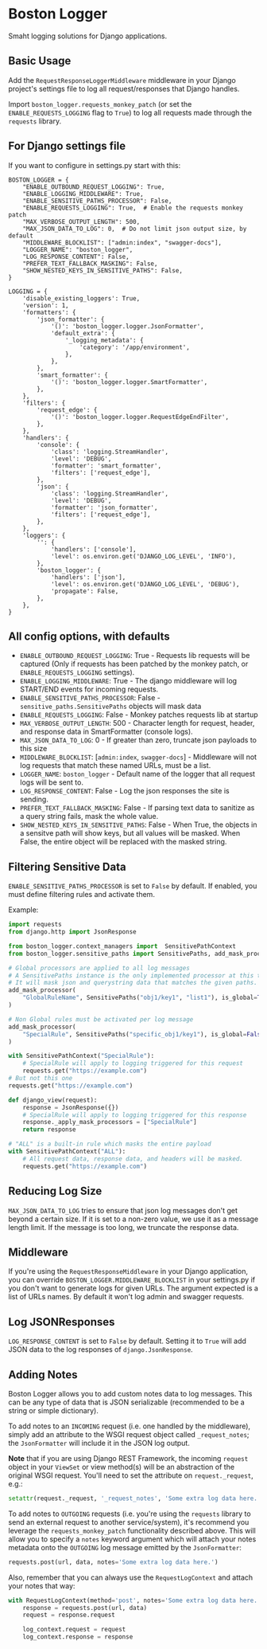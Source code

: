 # Boston Logger

Smaht logging solutions for Django applications.

## Basic Usage

Add the `RequestResponseLoggerMiddleware` middleware in your Django project's
settings file to log all request/responses that Django handles.

Import `boston_logger.requests_monkey_patch` (or set the `ENABLE_REQUESTS_LOGGING` flag to
`True`) to log all requests made through the `requests` library.

## For Django settings file

If you want to configure in settings.py start with this:

```
BOSTON_LOGGER = {
    "ENABLE_OUTBOUND_REQUEST_LOGGING": True,
    "ENABLE_LOGGING_MIDDLEWARE": True,
    "ENABLE_SENSITIVE_PATHS_PROCESSOR": False,
    "ENABLE_REQUESTS_LOGGING": True,  # Enable the requests monkey patch
    "MAX_VERBOSE_OUTPUT_LENGTH": 500,
    "MAX_JSON_DATA_TO_LOG": 0,  # Do not limit json output size, by default
    "MIDDLEWARE_BLOCKLIST": ["admin:index", "swagger-docs"],
    "LOGGER_NAME": "boston_logger",
    "LOG_RESPONSE_CONTENT": False,
    "PREFER_TEXT_FALLBACK_MASKING": False,
    "SHOW_NESTED_KEYS_IN_SENSITIVE_PATHS": False,
}
```

```
LOGGING = {
    'disable_existing_loggers': True,
    'version': 1,
    'formatters': {
        'json_formatter': {
            '()': 'boston_logger.logger.JsonFormatter',
            'default_extra': {
                '_logging_metadata': {
                    'category': '/app/environment',
                },
            },
        },
        'smart_formatter': {
            '()': 'boston_logger.logger.SmartFormatter',
        },
    },
    'filters': {
        'request_edge': {
            '()': 'boston_logger.logger.RequestEdgeEndFilter',
        },
    },
    'handlers': {
        'console': {
            'class': 'logging.StreamHandler',
            'level': 'DEBUG',
            'formatter': 'smart_formatter',
            'filters': ['request_edge'],
        },
        'json': {
            'class': 'logging.StreamHandler',
            'level': 'DEBUG',
            'formatter': 'json_formatter',
            'filters': ['request_edge'],
        },
    },
    'loggers': {
        '': {
            'handlers': ['console'],
            'level': os.environ.get('DJANGO_LOG_LEVEL', 'INFO'),
        },
        'boston_logger': {
            'handlers': ['json'],
            'level': os.environ.get('DJANGO_LOG_LEVEL', 'DEBUG'),
            'propagate': False,
        },
    },
}
```

## All config options, with defaults

- `ENABLE_OUTBOUND_REQUEST_LOGGING`: True - Requests lib requests will be
  captured (Only if requests has been patched by the monkey patch, or
  `ENABLE_REQUESTS_LOGGING` settings).
- `ENABLE_LOGGING_MIDDLEWARE`: True - The django middleware will log START/END
  events for incoming requests.
- `ENABLE_SENSITIVE_PATHS_PROCESSOR`: False - `sensitive_paths.SensitivePaths`
  objects will mask data
- `ENABLE_REQUESTS_LOGGING`: False - Monkey patches requests lib at startup
- `MAX_VERBOSE_OUTPUT_LENGTH`: 500 - Character length for request, header, and
  response data in SmartFormatter (console logs).
- `MAX_JSON_DATA_TO_LOG`: 0 - If greater than zero, truncate json payloads to
  this size
- `MIDDLEWARE_BLOCKLIST`: [`admin:index`, `swagger-docs`] - Middleware will not
  log requests that match these named URLs, must be a list.
- `LOGGER_NAME`: `boston_logger` - Default name of the logger that all request logs
  will be sent to.
- `LOG_RESPONSE_CONTENT`: False - Log the json responses the site is sending.
- `PREFER_TEXT_FALLBACK_MASKING`: False - If parsing text data to sanitize as a
  query string fails, mask the whole value.
- `SHOW_NESTED_KEYS_IN_SENSITIVE_PATHS`: False - When True, the objects in a
  sensitve path will show keys, but all values will be masked. When False, the
  entire object will be replaced with the masked string.

## Filtering Sensitive Data

`ENABLE_SENSITIVE_PATHS_PROCESSOR` is set to `False` by default. If enabled, you
must define filtering rules and activate them.

Example:

```python
import requests
from django.http import JsonResponse

from boston_logger.context_managers import  SensitivePathContext
from boston_logger.sensitive_paths import SensitivePaths, add_mask_processor

# Global processors are applied to all log messages
# A SensitivePaths instance is the only implemented processor at this time.
# It will mask json and querystring data that matches the given paths.
add_mask_processor(
    "GlobalRuleName", SensitivePaths("obj1/key1", "list1"), is_global=True
)

# Non Global rules must be activated per log message
add_mask_processor(
    "SpecialRule", SensitivePaths("specific_obj1/key1"), is_global=False
)

with SensitivePathContext("SpecialRule"):
    # SpecialRule will apply to logging triggered for this request
    requests.get("https://example.com")
# But not this one
requests.get("https://example.com")

def django_view(request):
    response = JsonResponse({})
    # SpecialRule will apply to logging triggered for this response
    response._apply_mask_processors = ["SpecialRule"]
    return response

# "ALL" is a built-in rule which masks the entire payload
with SensitivePathContext("ALL"):
    # All request data, response data, and headers will be masked.
    requests.get("https://example.com")
```


## Reducing Log Size

`MAX_JSON_DATA_TO_LOG` tries to ensure that json log messages don't get beyond
a certain size. If it is set to a non-zero value, we use it as a message
length limit. If the message is too long, we truncate the response data.


## Middleware

If you're using the `RequestResponseMiddleware` in your Django application, you
can override `BOSTON_LOGGER.MIDDLEWARE_BLOCKLIST` in your settings.py if you
don't want to generate logs for given URLs. The argument expected is a list of
URLs names. By default it won't log admin and swagger requests.


## Log JSONResponses

`LOG_RESPONSE_CONTENT` is set to `False` by default. Setting it to `True` will
add JSON data to the log responses of `django.JsonResponse`.


## Adding Notes

Boston Logger allows you to add custom notes data to log messages.  This can be
any type of data that is JSON serializable (recommended to be a string or simple
dictionary).

To add notes to an `INCOMING` request (i.e. one handled by the middleware),
simply add an attribute to the WSGI request object called `_request_notes`; the
`JsonFormatter` will include it in the JSON log output.

**Note** that if you are using Django REST Framework, the incoming `request`
object in your `ViewSet` or view method(s) will be an abstraction of the
original WSGI request.  You'll need to set the attribute on `request._request`,
e.g.:

```python
setattr(request._request, '_request_notes', 'Some extra log data here.')
```

To add notes to `OUTGOING` requests (i.e. you're using the `requests` library to
send an external request to another service/system), it's recommend you leverage
the `requests_monkey_patch` functionality described above.  This will allow you
to specify a `notes` keyword argument which will attach your notes metadata onto
the `OUTGOING` log message emitted by the `JsonFormatter`:

```python
requests.post(url, data, notes='Some extra log data here.')
```

Also, remember that you can always use the `RequestLogContext` and attach your
notes that way:

```python
with RequestLogContext(method='post', notes='Some extra log data here.') as log_context:
    response = requests.post(url, data)
    request = response.request

    log_context.request = request
    log_context.response = response
```
